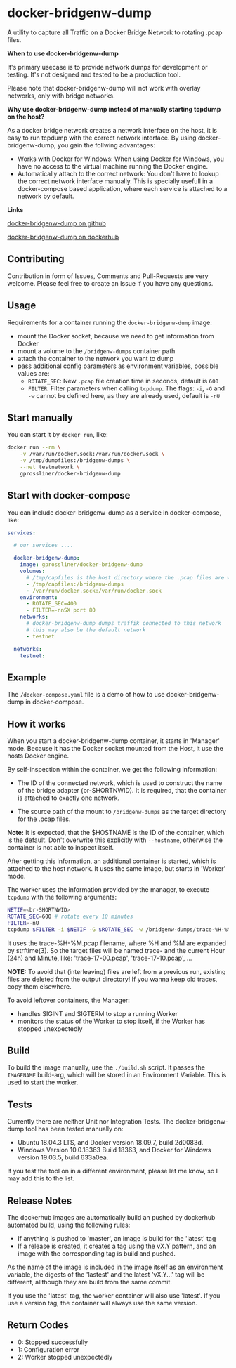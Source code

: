 # docker-bridgenw-dump

A utility to capture all Traffic on a Docker Bridge Network to rotating .pcap files.

**When to use docker-bridgenw-dump**

It's primary usecase is to provide network dumps for development or testing.
It's not designed and tested to be a production tool.

Please note that docker-bridgenw-dump will not work with overlay networks,
only with bridge networks.

**Why use docker-bridgenw-dump instead of manually starting tcpdump on the host?**

As a docker bridge network creates a network interface on the host, it is easy 
to run tcpdump with the correct network interface. By using docker-bridgenw-dump, 
you gain the follwing advantages:

- Works with Docker for Windows: When using Docker for Windows, you have no 
access to the virtual machine running the Docker engine.
- Automatically attach to the correct network: You don't have to lookup the correct 
network interface manually. This is specially usefull in a docker-compose based 
application, where each service is attached to a network by default.

**Links**

[docker-bridgenw-dump on github](https://github.com/gprossliner/docker-bridgenw-dump)

[docker-bridgenw-dump on dockerhub](https://hub.docker.com/r/gprossliner/docker-bridgenw-dump)

## Contributing

Contribution in form of Issues, Comments and Pull-Requests are very welcome.
Please feel free to create an Issue if you have any questions.

## Usage

Requirements for a container running the `docker-bridgenw-dump` image:

- mount the Docker socket, because we need to get information from Docker
- mount a volume to the `/bridgenw-dumps` container path
- attach the container to the network you want to dump
- pass additional config parameters as environment variables, possible values are:
  - `ROTATE_SEC`: New `.pcap` file creation time in seconds, default is `600`
  - `FILTER`: Filter parameters when calling `tcpdump`. The flags: `-i`, `-G` and `-w` cannot be defined here, as they are already used, default is `-nU`

## Start manually

You can start it by `docker run`, like:

```bash
docker run --rm \
    -v /var/run/docker.sock:/var/run/docker.sock \
    -v /tmp/dumpfiles:/bridgenw-dumps \
    --net testnetwork \
    gprossliner/docker-bridgenw-dump
```

## Start with docker-compose

You can include docker-bridgenw-dump as a service in docker-compose, like:

```yaml
services:

  # our services ....

  docker-bridgenw-dump:
    image: gprossliner/docker-bridgenw-dump
    volumes:
      # /tmp/capfiles is the host directory where the .pcap files are written to
      - /tmp/capfiles:/bridgenw-dumps
      - /var/run/docker.sock:/var/run/docker.sock
    environment:
      - ROTATE_SEC=400
      - FILTER=-nnSX port 80
    networks:
      # docker-bridgenw-dump dumps traffik connected to this network
      # this may also be the default network
      - testnet

  networks:
    testnet:
```

## Example

The `/docker-compose.yaml` file is a demo of how to use docker-bridgenw-dump
in docker-compose.

## How it works

When you start a docker-bridgenw-dump container, it starts in 'Manager' mode.
Because it has the Docker socket mounted from the Host, it use the hosts Docker engine.

By self-inspection within the container, we get the following information:

- The ID of the connected network, which is used to construct the name of the 
bridge adapter (br-SHORTNWID). It is required, that the container is attached
to exactly one network.

- The source path of the mount to `/bridgenw-dumps` as the target directory for the
.pcap files.

**Note:** It is expected, that the $HOSTNAME is the ID of the container, which is the
default. Don't overwrite this explicitly with `--hostname`, otherwise the container
is not able to inspect itself.

After getting this information, an additional container is started, which is attached
to the host network. It uses the same image, but starts in 'Worker' mode.

The worker uses the information provided by the manager, to execute `tcpdump` with
the following arguments:

```bash
NETIF=<br-SHORTNWID>
ROTATE_SEC=600 # rotate every 10 minutes
FILTER=-nU
tcpdump $FILTER -i $NETIF -G $ROTATE_SEC -w /bridgenw-dumps/trace-%H-%M.pcap
```

It uses the trace-%H-%M.pcap filename, where %H and %M are expanded by strftime(3).
So the target files will be named trace- and the current Hour (24h) and Minute, like:
'trace-17-00.pcap', 'trace-17-10.pcap', ...

**NOTE:** To avoid that (interleaving) files are left from a previous run, existing
files are deleted from the output directory! If you wanna keep old traces,
copy them elsewhere.

To avoid leftover containers, the Manager:

- handles SIGINT and SIGTERM to stop a running Worker
- monitors the status of the Worker to stop itself, if the Worker has stopped unexpectedly

## Build

To build the image manually, use the `./build.sh` script. It passes the `IMAGENAME`
build-arg, which will be stored in an Environment Variable. This is used to start
the worker.

## Tests

Currently there are neither Unit nor Integration Tests. The docker-bridgenw-dump
tool has been tested manually on:

* Ubuntu 18.04.3 LTS, and Docker version 18.09.7, build 2d0083d.
* Windows Version 10.0.18363 Build 18363, and Docker for Windows version 19.03.5, build 633a0ea.

If you test the tool on in a different environment, please let me know, so I may
add this to the list.

## Release Notes

The dockerhub images are automatically build an pushed by dockerhub automated build,
using the following rules:

- If anything is pushed to 'master', an image is build for the 'latest' tag
- If a release is created, it creates a tag using the vX.Y pattern, and an image
with the corresponding tag is build and pushed.

As the name of the image is included in the image itself as an environment variable,
the digests of the 'lastest' and the latest 'vX.Y...' tag will be different,
allthough they are build from the same commit.

If you use the 'latest' tag, the worker container will also use 'latest'.
If you use a version tag, the container will always use the same version.

## Return Codes

- 0: Stopped successfully
- 1: Configuration error
- 2: Worker stopped unexpectedly
